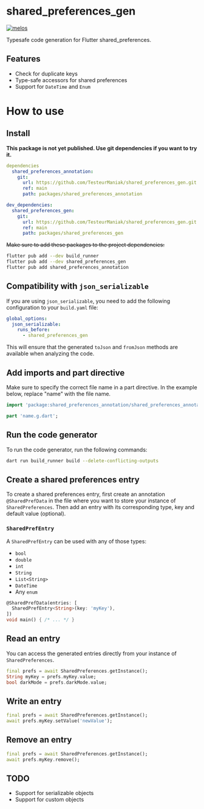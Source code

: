 # shared_preferences_gen

[![melos](https://img.shields.io/badge/maintained%20with-melos-f700ff.svg)](https://github.com/invertase/melos)

Typesafe code generation for Flutter shared_preferences.

## Features

* Check for duplicate keys
* Type-safe accessors for shared preferences
* Support for `DateTime` and `Enum`

# How to use

## Install

**This package is not yet published. Use git dependencies if you want to try it.**

```yaml
dependencies
  shared_preferences_annotation:
    git:
      url: https://github.com/TesteurManiak/shared_preferences_gen.git
      ref: main
      path: packages/shared_preferences_annotation

dev_dependencies:
  shared_preferences_gen:
    git:
      url: https://github.com/TesteurManiak/shared_preferences_gen.git
      ref: main
      path: packages/shared_preferences_gen
```

~~Make sure to add these packages to the project dependencies:~~

```sh
flutter pub add --dev build_runner
flutter pub add --dev shared_preferences_gen
flutter pub add shared_preferences_annotation
```

## Compatibility with `json_serializable`

If you are using `json_serializable`, you need to add the following configuration to your `build.yaml` file:

```yaml
global_options:
  json_serializable:
    runs_before:
      - shared_preferences_gen
```

This will ensure that the generated `toJson` and `fromJson` methods are available when analyzing the code.

## Add imports and part directive

Make sure to specify the correct file name in a part directive. In the example below, replace "name" with the file name.

```dart
import 'package:shared_preferences_annotation/shared_preferences_annotation.dart';

part 'name.g.dart';
```

## Run the code generator

To run the code generator, run the following commands:

```sh
dart run build_runner build --delete-conflicting-outputs
```

## Create a shared preferences entry

To create a shared preferences entry, first create an annotation `@SharedPrefData` in the file where you want to store your instance of `SharedPreferences`. Then add an entry with its corresponding type, key and default value (optional).

### `SharedPrefEntry`

A `SharedPrefEntry` can be used with any of those types:

* `bool`
* `double`
* `int`
* `String`
* `List<String>`
* `DateTime`
* Any `enum`

```dart
@SharedPrefData(entries: [
  SharedPrefEntry<String>(key: 'myKey'),
])
void main() { /* ... */ }
```

## Read an entry

You can access the generated entries directly from your instance of `SharedPreferences`.

```dart
final prefs = await SharedPreferences.getInstance();
String myKey = prefs.myKey.value;
bool darkMode = prefs.darkMode.value;
```

## Write an entry

```dart
final prefs = await SharedPreferences.getInstance();
await prefs.myKey.setValue('newValue');
```

## Remove an entry

```dart
final prefs = await SharedPreferences.getInstance();
await prefs.myKey.remove();
```

## TODO

* Support for serializable objects
* Support for custom objects